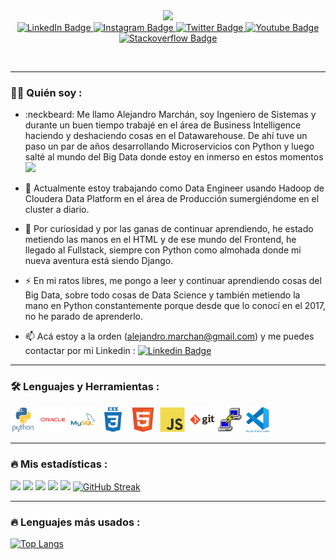 <div id="header" align="center">
  <img src="https://media.giphy.com/media/M9gbBd9nbDrOTu1Mqx/giphy.gif" width="100">
</div>

<div id="badges" align="center">
  <a href="https://ar.linkedin.com/in/alejomarchan">
    <img src="https://img.shields.io/badge/LinkedIn-blue?style=for-the-badge&logo=linkedin&logoColor=white" alt="LinkedIn Badge"/>
  </a>
  <a href="https://www.instagram.com/alejomarchan">
    <img src="https://img.shields.io/badge/Instagram-red?style=for-the-badge&logo=instagram&logoColor=white" alt="Instagram Badge"/>
  </a>
  <a href="https://twitter.com/alejomarchan">
    <img src="https://img.shields.io/badge/Twitter-blue?style=for-the-badge&logo=twitter&logoColor=white" alt="Twitter Badge"/>
  </a>
   <a href="https://www.youtube.com/@alejomarchanr">
    <img src="https://img.shields.io/badge/YouTube-red?style=for-the-badge&logo=youtube&logoColor=white" alt="Youtube Badge"/>
  </a>
  <a href="https://stackoverflow.com/users/3617165/alejomarchan">
    <img src="https://img.shields.io/badge/stackoverflow-orange?style=for-the-badge&logo=stackoverflow&logoColor=white" alt="Stackoverflow Badge"/>
  </a>
  <p><img src="https://komarev.com/ghpvc/?username=alejomarchan&style=flat-square&color=blue" align="center" alt=""/></p>
</div>

---

### :man_technologist: Quién soy :

<div id="perfil">

- :neckbeard: Me llamo Alejandro Marchán, soy Ingeniero de Sistemas y durante un buen tiempo trabajé en el área de Business Intelligence haciendo y deshaciendo cosas en el Datawarehouse. De ahí tuve un paso un par de años desarrollando Microservicios con Python y luego salté al mundo del Big Data donde estoy en inmerso en estos momentos <img src="https://media.giphy.com/media/WUlplcMpOCEmTGBtBW/giphy.gif" width="30">

- :telescope: Actualmente estoy trabajando como Data Engineer usando Hadoop de Cloudera Data Platform en el área de Producción sumergiéndome en el cluster a diario.

- :seedling: Por curiosidad y por las ganas de continuar aprendiendo, he estado metiendo las manos en el HTML y de ese mundo del Frontend, he llegado al Fullstack, siempre con Python como almohada donde mi nueva aventura está siendo Django.

- :zap: En mi ratos libres, me pongo a leer y continuar aprendiendo cosas del Big Data, sobre todo cosas de Data Science y también metiendo la mano en Python constantemente porque desde que lo conocí en el 2017, no he parado de aprenderlo.

- :mailbox: Acá estoy a la orden (alejandro.marchan@gmail.com) y me puedes contactar por mi Linkedin : [![Linkedin Badge](https://img.shields.io/badge/LinkedIn-blue?style=for-the-badge&logo=linkedin&logoColor=white)](https://ar.linkedin.com/in/alejomarchan)
</div>

---

### :hammer_and_wrench: Lenguajes y Herramientas :

<div id="tools">
  <img src="https://github.com/devicons/devicon/blob/master/icons/python/python-original-wordmark.svg"  title="Python" alt="Python" width="40" height="40"/>&nbsp;
  <img src="https://github.com/devicons/devicon/blob/master/icons/oracle/oracle-original.svg"  title="Oracle" alt="Oracle" width="40" height="40"/>&nbsp;
  <img src="https://github.com/devicons/devicon/blob/master/icons/mysql/mysql-original-wordmark.svg" title="MySQL"  alt="MySQL" width="40" height="40"/>&nbsp;
  <img src="https://github.com/devicons/devicon/blob/master/icons/css3/css3-plain-wordmark.svg"  title="CSS3" alt="CSS" width="40" height="40"/>&nbsp;
  <img src="https://github.com/devicons/devicon/blob/master/icons/html5/html5-original.svg" title="HTML5" alt="HTML" width="40" height="40"/>&nbsp;
  <img src="https://github.com/devicons/devicon/blob/master/icons/javascript/javascript-original.svg" title="JavaScript" alt="JavaScript" width="40" height="40"/>&nbsp;
  <img src="https://github.com/devicons/devicon/blob/master/icons/git/git-original-wordmark.svg" title="Git" **alt="Git" width="40" height="40"/>
  <img src="https://github.com/devicons/devicon/blob/master/icons/putty/putty-original.svg" title="Putty" **alt="Putty" width="40" height="40"/>
  <img src="https://github.com/devicons/devicon/blob/master/icons/vscode/vscode-original-wordmark.svg" title="VSC" **alt="VSC" width="40" height="40"/>
</div>

---

### :fire: Mis estadísticas :

![](https://github-profile-summary-cards.vercel.app/api/cards/profile-details?username=alejomarchan&theme=monokai)
![](https://github-profile-summary-cards.vercel.app/api/cards/stats?username=alejomarchan&theme=monokai)
![](https://github-profile-summary-cards.vercel.app/api/cards/productive-time?username=alejomarchan&theme=monokai&utcOffset=-3)
![](https://github-profile-summary-cards.vercel.app/api/cards/repos-per-language?username=alejomarchan&theme=monokai)
![](http://github-profile-summary-cards.vercel.app/api/cards/most-commit-language?username=alejomarchan&theme=monokai)
[![GitHub Streak](https://github-readme-streak-stats.herokuapp.com?user=alejomarchan&theme=monokai&hide_border=true&border_radius=4)](https://git.io/streak-stats)



---

### :fire: Lenguajes más usados :

[![Top Langs](https://github-readme-stats.vercel.app/api/top-langs/?username=alejomarchan)](https://github.com/anuraghazra/github-readme-stats)

